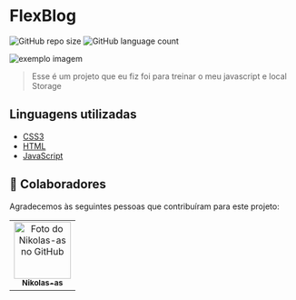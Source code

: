 # FlexBlog

![GitHub repo size](https://img.shields.io/github/repo-size/Nikolas-as/Task.io?style=for-the-badge)
![GitHub language count](https://img.shields.io/github/languages/count/Nikolas-as/Task.io?style=for-the-badge)

<img src="./Task.io.PNG" alt="exemplo imagem">

> Esse é um projeto que eu fiz foi para treinar o meu javascript e local Storage
>
## Linguagens utilizadas

- [CSS3](https://developer.mozilla.org/pt-BR/docs/Web/CSS)
- [HTML](https://developer.mozilla.org/pt-BR/docs/Web/HTML)
- [JavaScript](https://developer.mozilla.org/pt-BR/docs/Web/Javascript)

## 🤝 Colaboradores

Agradecemos às seguintes pessoas que contribuíram para este projeto:

<table>
  <tr>
    <td align="center">
      <a href="#">
        <img src="https://avatars.githubusercontent.com/u/62979208?v=4" width="100px;" alt="Foto do Nikolas-as no GitHub"/><br>
        <sub>
          <b>Nikolas-as</b>
        </sub>
      </a>
    </td>
</table>
